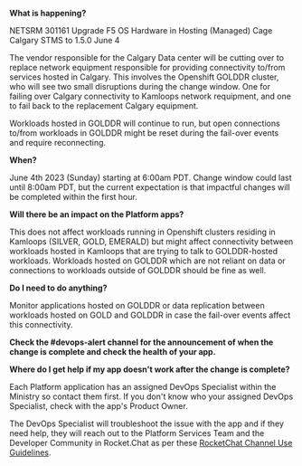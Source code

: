**What is happening?**

NETSRM 301161 Upgrade F5 OS Hardware in Hosting (Managed) Cage Calgary STMS to 1.5.0 June 4

The vendor responsible for the Calgary Data center will be cutting over to replace network equipment responsible for providing connectivity to/from services hosted in Calgary. This involves the Openshift GOLDDR cluster, who will see two small disruptions during the change window. One for failing over Calgary connectivity to Kamloops network requipment, and one to fail back to the replacement Calgary equipment.

Workloads hosted in GOLDDR will continue to run, but open connections to/from workloads in GOLDDR might be reset during the fail-over events and require reconnecting.

**When?**

June 4th 2023 (Sunday) starting at 6:00am PDT. Change window could last until 8:00am PDT, but the current expectation is that impactful changes will be completed within the first hour.

**Will there be an impact on the Platform apps?**

This does not affect workloads running in Openshift clusters residing in Kamloops (SILVER, GOLD, EMERALD) but might affect connectivity between workloads hosted in Kamloops that are trying to talk to GOLDDR-hosted workloads. Workloads hosted on GOLDDR which are not reliant on data or connections to workloads outside of GOLDDR should be fine as well.

**Do I need to do anything?**

Monitor applications hosted on GOLDDR or data replication between workloads hosted on GOLD and GOLDDR in case the fail-over events affect this connectivity.

**Check the #devops-alert channel for the announcement of when the change is complete and check the health of your app.**

**Where do I get help if my app doesn't work after the change is complete?**

Each Platform application has an assigned DevOps Specialist within the Ministry so contact them first. If you don't know who your assigned DevOps Specialist, check with the app's Product Owner.

The DevOps Specialist will troubleshoot the issue with the app and if they need help, they will reach out to the Platform Services Team and the Developer Community in Rocket.Chat as per these [RocketChat Channel Use Guidelines](
https://developer.gov.bc.ca/Getting-human-support-for-issues-not-covered-by-devops-requests).

